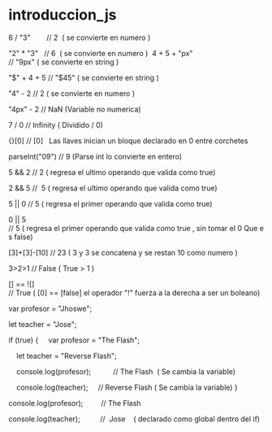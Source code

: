 # introduccion_js

6 / "3"        
 // 2  ( se convierte en numero )  
 
 "2" * "3"   
 // 6  ( se convierte en numero )  
 4 + 5 + "px"     
 // "9px" ( se convierte en string )  
 
 "$" + 4 + 5 
 // "$45" ( se convierte en string )  
 
 "4" - 2 
 // 2 ( se convierte en numero )  
 
 "4px" - 2 
 // NaN (Variable no numerica) 
 
 7 / 0 
 // Infinity ( Dividido / 0) 
 
 {}[0] 
 // [0]   Las llaves inician un bloque declarado en 0 entre corchetes 
 
 parseInt("09") 
 // 9 (Parse int lo convierte en entero) 
 
 5 && 2 
 // 2 ( regresa el ultimo operando que valida como true)  
 
 2 && 5 
 //  5 ( regresa el ultimo operando que valida como true)  
 
 5 || 0 
 // 5 ( regresa el primer operando que valida como true) 
 
 0 || 5 
 // 5 ( regresa el primer operando que valida como true , sin tomar el 0 Que es false) 
 
 [3]+[3]-[10] 
 // 23 ( 3 y 3 se concatena y se restan 10 como numero ) 
 
 3>2>1 
 // False ( True > 1 ) 
 
 [] == ![] 
 // True ( [0] == [false] el operador "!" fuerza a la derecha a ser un boleano) 
  
  
 var profesor = "Jhoswe"; 
 
 let teacher = "Jose"; 
 
 if (true) { 
     var profesor = "The Flash";
     
     let teacher = "Reverse Flash";
     
     console.log(profesor);       
     // The Flash  ( Se cambia la variable) 
     
     console.log(teacher); 
     // Reverse Flash ( Se cambia la variable) 
 } 
 
 console.log(profesor);         
 // The Flash
 
 console.log(teacher);          
 //  Jose    ( declarado como global dentro del if)
